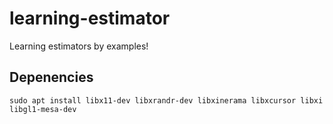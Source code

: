 # learning-estimator
Learning estimators by examples!

## Depenencies

```
sudo apt install libx11-dev libxrandr-dev libxinerama libxcursor libxi libgl1-mesa-dev
```

